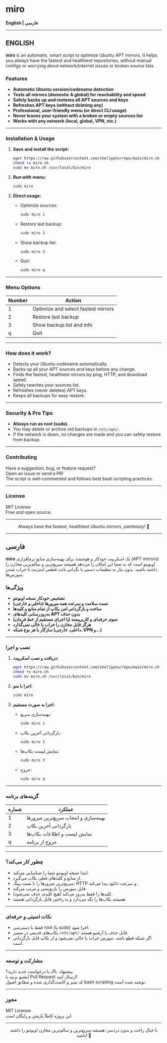# miro

**English | فارسی**

---

## ENGLISH

**miro** is an automatic, smart script to optimize Ubuntu APT mirrors. It helps you always have the fastest and healthiest repositories, without manual configs or worrying about network/internet issues or broken source lists.

### Features

- **Automatic Ubuntu version/codename detection**
- **Tests all mirrors (domestic & global) for reachability and speed**
- **Safely backs up and restores all APT sources and keys**
- **Refreshes APT keys (without deleting any)**
- **Professional, user-friendly menu (or direct CLI usage)**
- **Never leaves your system with a broken or empty sources list**
- **Works with any network (local, global, VPN, etc.)**

---

### Installation & Usage

1. **Save and install the script:**
   ```bash
   wget https://raw.githubusercontent.com/shellgate/repo/main/miro.sh -O miro.sh
   chmod +x miro.sh
   sudo mv miro.sh /usr/local/bin/miro
   ```

2. **Run with menu:**
   ```bash
   sudo miro
   ```

3. **Direct usage:**
   - Optimize sources:
     ```bash
     sudo miro 1
     ```
   - Restore last backup:
     ```bash
     sudo miro 2
     ```
   - Show backup list:
     ```bash
     sudo miro 3
     ```
   - Quit:
     ```bash
     sudo miro q
     ```

---

### Menu Options

| Number | Action                              |
|--------|-------------------------------------|
| 1      | Optimize and select fastest mirrors |
| 2      | Restore last backup                 |
| 3      | Show backup list and info           |
| q      | Quit                                |

---

### How does it work?

- Detects your Ubuntu codename automatically.
- Backs up all your APT sources and keys before any change.
- Finds the fastest, healthiest mirrors by ping, HTTP, and download speed.
- Safely rewrites your sources.list.
- Refreshes (never deletes) APT keys.
- Keeps all backups for easy restore.

---

### Security & Pro Tips

- **Always run as root (sudo).**
- You may delete or archive old backups in `/etc/apt/`.
- If the network is down, no changes are made and you can safely restore from backup.

---

### Contributing

Have a suggestion, bug, or feature request?  
Open an issue or send a PR!  
The script is well-commented and follows best bash scripting practices.

---

### License

MIT License  
Free and open source.

---

<div align="center">
Always have the fastest, healthiest Ubuntu mirrors, painlessly! 🚀
</div>

---

## فارسی

**miro** یک اسکریپت خودکار و هوشمند برای بهینه‌سازی منابع نرم‌افزاری (APT mirrors) اوبونتو است که به شما این امکان را می‌دهد همیشه سریع‌ترین و سالم‌ترین مخازن را داشته باشید، بدون نیاز به تنظیمات دستی یا نگرانی بابت قطعی اینترنت یا خراب شدن سورس‌ها.

### ویژگی‌ها

- **تشخیص خودکار نسخه اوبونتو**
- **تست سلامت و سرعت همه میرورها (داخلی و خارجی)**
- **ساخت و بازگردانی امن بکاپ از تمام منابع و کلیدها**
- **به‌روزرسانی کلیدهای APT بدون حذف**
- **منوی حرفه‌ای و کاربرپسند (یا اجرای مستقیم از خط فرمان)**
- **هرگز فایل مخازن را خراب یا خالی نمی‌گذارد**
- **سازگار با هر نوع شبکه (داخلی، خارجی، VPN و...)**

---

### نصب و اجرا

1. **دریافت و نصب اسکریپت:**
   ```bash
   wget https://raw.githubusercontent.com/shellgate/repo/main/miro.sh -O miro.sh
   chmod +x miro.sh
   sudo mv miro.sh /usr/local/bin/miro
   ```

2. **اجرا با منو:**
   ```bash
   sudo miro
   ```

3. **اجرا به صورت مستقیم:**
   - بهینه‌سازی سریع:
     ```bash
     sudo miro 1
     ```
   - بازگردانی آخرین بکاپ:
     ```bash
     sudo miro 2
     ```
   - نمایش لیست بکاپ‌ها:
     ```bash
     sudo miro 3
     ```
   - خروج:
     ```bash
     sudo miro q
     ```

---

### گزینه‌های برنامه

| شماره | عملکرد                                 |
|-------|----------------------------------------|
| 1     | بهینه‌سازی و انتخاب سریع‌ترین میرورها |
| 2     | بازگردانی آخرین بکاپ                  |
| 3     | نمایش لیست و اطلاعات بکاپ‌ها           |
| q     | خروج از برنامه                        |

---

### چطور کار می‌کند؟

- ابتدا نسخه اوبونتو شما را شناسایی می‌کند.
- از منابع و کلیدهای فعلی بکاپ می‌گیرد.
- سریع‌ترین میرورها را با تست پینگ، HTTP و سرعت دانلود پیدا می‌کند.
- فایل سورس را بازنویسی و مرتب می‌کند.
- کلیدها را فقط به‌روز می‌کند (هیچ کلیدی حذف نمی‌شود).
- همیشه بکاپ‌ها را نگه می‌دارد و به راحتی قابل بازگردانی هستند.

---

### نکات امنیتی و حرفه‌ای

- فقط با دسترسی root (یا sudo) اجرا شود.
- بکاپ‌های قدیمی در مسیر `/etc/apt/` قابل حذف یا آرشیو هستند.
- اگر شبکه قطع باشد، سورس خراب یا خالی نمی‌شود و از بکاپ قابل بازگردانی است.

---

### مشارکت و توسعه

پیشنهاد، باگ یا درخواست جدید دارید؟  
ایشیو بزنید یا Pull Request ارسال کنید!  
کد تمیز و کامنت‌گذاری شده و مطابق اصول bash scripting نوشته شده است.

---

### مجوز

MIT License  
این پروژه کاملاً بازمتن و رایگان است.

---

<div align="center">
  با خیال راحت و بدون دردسر، همیشه سریع‌ترین و سالم‌ترین مخازن اوبونتو را داشته باشید! 🚀
</div>
